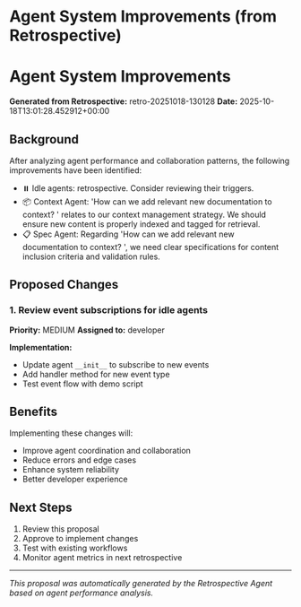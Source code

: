 # Agent System Improvements (from Retrospective)

# Agent System Improvements

**Generated from Retrospective:** retro-20251018-130128
**Date:** 2025-10-18T13:01:28.452912+00:00

## Background

After analyzing agent performance and collaboration patterns, the following improvements have been identified:

- ⏸️ Idle agents: retrospective. Consider reviewing their triggers.
- 📦 Context Agent: 'How can we add relevant new documentation to context? ' relates to our context management strategy. We should ensure new content is properly indexed and tagged for retrieval.
- 📋 Spec Agent: Regarding 'How can we add relevant new documentation to context? ', we need clear specifications for content inclusion criteria and validation rules.

## Proposed Changes

### 1. Review event subscriptions for idle agents

**Priority:** MEDIUM
**Assigned to:** developer

**Implementation:**
- Update agent `__init__` to subscribe to new events
- Add handler method for new event type
- Test event flow with demo script


## Benefits

Implementing these changes will:
- Improve agent coordination and collaboration
- Reduce errors and edge cases
- Enhance system reliability
- Better developer experience

## Next Steps

1. Review this proposal
2. Approve to implement changes
3. Test with existing workflows
4. Monitor agent metrics in next retrospective

---

*This proposal was automatically generated by the Retrospective Agent based on agent performance analysis.*
